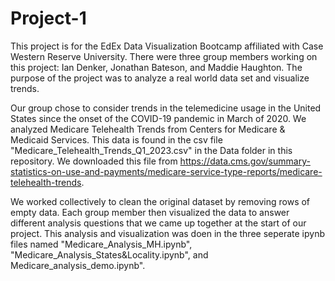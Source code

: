 # Project-1

This project is for the EdEx Data Visualization Bootcamp affiliated with Case Western Reserve University. There were three group members working on this project: Ian Denker, Jonathan Bateson, and Maddie Haughton. The purpose of the project was to analyze a real world data set and visualize trends. 

Our group chose to consider trends in the telemedicine usage in the United States since the onset of the COVID-19 pandemic in March of 2020. We analyzed Medicare Telehealth Trends from Centers for Medicare & Medicaid Services. This data is found in the csv file "Medicare_Telehealth_Trends_Q1_2023.csv" in the Data folder in this repository. We downloaded this file from https://data.cms.gov/summary-statistics-on-use-and-payments/medicare-service-type-reports/medicare-telehealth-trends.

We worked collectively to clean the original dataset by removing rows of empty data. Each group member then visualized the data to answer different analysis questions that we came up together at the start of our project. This analysis and visualization was doen in the three seperate ipynb files named "Medicare_Analysis_MH.ipynb", "Medicare_Analysis_States&Locality.ipynb", and Medicare_analysis_demo.ipynb".
